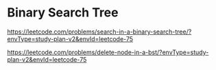 # Binary Search Tree

<https://leetcode.com/problems/search-in-a-binary-search-tree/?envType=study-plan-v2&envId=leetcode-75>

<https://leetcode.com/problems/delete-node-in-a-bst/?envType=study-plan-v2&envId=leetcode-75>
